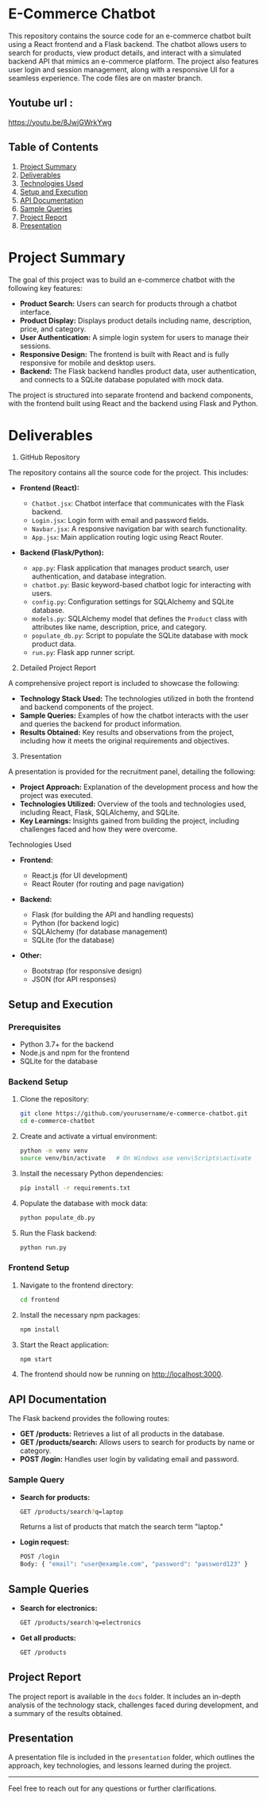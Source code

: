 
# E-Commerce Chatbot

This repository contains the source code for an e-commerce chatbot built using a React frontend and a Flask backend. The chatbot allows users to search for products, view product details, and interact with a simulated backend API that mimics an e-commerce platform. The project also features user login and session management, along with a responsive UI for a seamless experience.
The code files are on master branch.

## Youtube url :
https://youtu.be/8JwjGWrkYwg

## Table of Contents

1. [Project Summary](#project-summary)
2. [Deliverables](#deliverables)
3. [Technologies Used](#technologies-used)
4. [Setup and Execution](#setup-and-execution)
5. [API Documentation](#api-documentation)
6. [Sample Queries](#sample-queries)
7. [Project Report](#project-report)
8. [Presentation](#presentation)

# Project Summary

The goal of this project was to build an e-commerce chatbot with the following key features:

- **Product Search:** Users can search for products through a chatbot interface.
- **Product Display:** Displays product details including name, description, price, and category.
- **User Authentication:** A simple login system for users to manage their sessions.
- **Responsive Design:** The frontend is built with React and is fully responsive for mobile and desktop users.
- **Backend:** The Flask backend handles product data, user authentication, and connects to a SQLite database populated with mock data.

The project is structured into separate frontend and backend components, with the frontend built using React and the backend using Flask and Python.

# Deliverables

 1. GitHub Repository

The repository contains all the source code for the project. This includes:

- **Frontend (React):**
  - `Chatbot.jsx`: Chatbot interface that communicates with the Flask backend.
  - `Login.jsx`: Login form with email and password fields.
  - `Navbar.jsx`: A responsive navigation bar with search functionality.
  - `App.jsx`: Main application routing logic using React Router.

- **Backend (Flask/Python):**
  - `app.py`: Flask application that manages product search, user authentication, and database integration.
  - `chatbot.py`: Basic keyword-based chatbot logic for interacting with users.
  - `config.py`: Configuration settings for SQLAlchemy and SQLite database.
  - `models.py`: SQLAlchemy model that defines the `Product` class with attributes like name, description, price, and category.
  - `populate_db.py`: Script to populate the SQLite database with mock product data.
  - `run.py`: Flask app runner script.

 2. Detailed Project Report

A comprehensive project report is included to showcase the following:

- **Technology Stack Used:** The technologies utilized in both the frontend and backend components of the project.
- **Sample Queries:** Examples of how the chatbot interacts with the user and queries the backend for product information.
- **Results Obtained:** Key results and observations from the project, including how it meets the original requirements and objectives.

 3. Presentation

A presentation is provided for the recruitment panel, detailing the following:

- **Project Approach:** Explanation of the development process and how the project was executed.
- **Technologies Utilized:** Overview of the tools and technologies used, including React, Flask, SQLAlchemy, and SQLite.
- **Key Learnings:** Insights gained from building the project, including challenges faced and how they were overcome.

 Technologies Used

- **Frontend:**
  - React.js (for UI development)
  - React Router (for routing and page navigation)

- **Backend:**
  - Flask (for building the API and handling requests)
  - Python (for backend logic)
  - SQLAlchemy (for database management)
  - SQLite (for the database)

- **Other:**
  - Bootstrap (for responsive design)
  - JSON (for API responses)

## Setup and Execution

### Prerequisites

- Python 3.7+ for the backend
- Node.js and npm for the frontend
- SQLite for the database

### Backend Setup

1. Clone the repository:
   ```bash
   git clone https://github.com/yourusername/e-commerce-chatbot.git
   cd e-commerce-chatbot
   ```

2. Create and activate a virtual environment:
   ```bash
   python -m venv venv
   source venv/bin/activate   # On Windows use venv\Scripts\activate
   ```

3. Install the necessary Python dependencies:
   ```bash
   pip install -r requirements.txt
   ```

4. Populate the database with mock data:
   ```bash
   python populate_db.py
   ```

5. Run the Flask backend:
   ```bash
   python run.py
   ```

### Frontend Setup

1. Navigate to the frontend directory:
   ```bash
   cd frontend
   ```

2. Install the necessary npm packages:
   ```bash
   npm install
   ```

3. Start the React application:
   ```bash
   npm start
   ```

4. The frontend should now be running on [http://localhost:3000](http://localhost:3000).

## API Documentation

The Flask backend provides the following routes:

- **GET /products:** Retrieves a list of all products in the database.
- **GET /products/search:** Allows users to search for products by name or category.
- **POST /login:** Handles user login by validating email and password.

### Sample Query

- **Search for products:**
  ```bash
  GET /products/search?q=laptop
  ```
  Returns a list of products that match the search term "laptop."

- **Login request:**
  ```bash
  POST /login
  Body: { "email": "user@example.com", "password": "password123" }
  ```

## Sample Queries

- **Search for electronics:**
  ```bash
  GET /products/search?q=electronics
  ```

- **Get all products:**
  ```bash
  GET /products
  ```

## Project Report

The project report is available in the `docs` folder. It includes an in-depth analysis of the technology stack, challenges faced during development, and a summary of the results obtained.

## Presentation

A presentation file is included in the `presentation` folder, which outlines the approach, key technologies, and lessons learned during the project.

---

Feel free to reach out for any questions or further clarifications.
